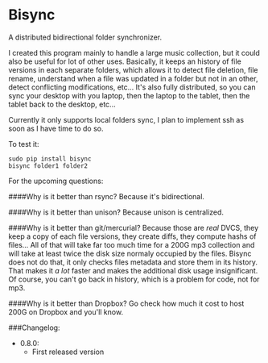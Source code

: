 Bisync
======

A distributed bidirectional folder synchronizer.

I created this program mainly to handle a large music collection, but it could also be useful for lot of other uses.
Basically, it keeps an history of file versions in each separate folders, which allows it to detect file deletion,
file rename, understand when a file was updated in a folder but not in an other, detect conflicting modifications, etc...
It's also fully distributed, so you can sync your desktop with you laptop, then the laptop to the tablet, then the
tablet back to the desktop, etc...

Currently it only supports local folders sync, I plan to implement ssh as soon as I have time to do so.

To test it:

    sudo pip install bisync
    bisync folder1 folder2

For the upcoming questions:

####Why is it better than rsync?
Because it's bidirectional.

####Why is it better than unison?
Because unison is centralized.

####Why is it better than git/mercurial?
Because those are *real* DVCS, they keep a copy of each file versions, they create diffs, they compute hashs of files...
All of that will take far too much time for a 200G mp3 collection and will take at least twice the disk size
normaly occupied by the files. Bisync does not do that, it only checks files metadata and store them in its history.
That makes it *a lot* faster and makes the additional disk usage insignificant. Of course, you can't go back in
history, which is a problem for code, not for mp3.

####Why is it better than Dropbox?
Go check how much it cost to host 200G on Dropbox and you'll know.

###Changelog:
- 0.8.0:
  - First released version
